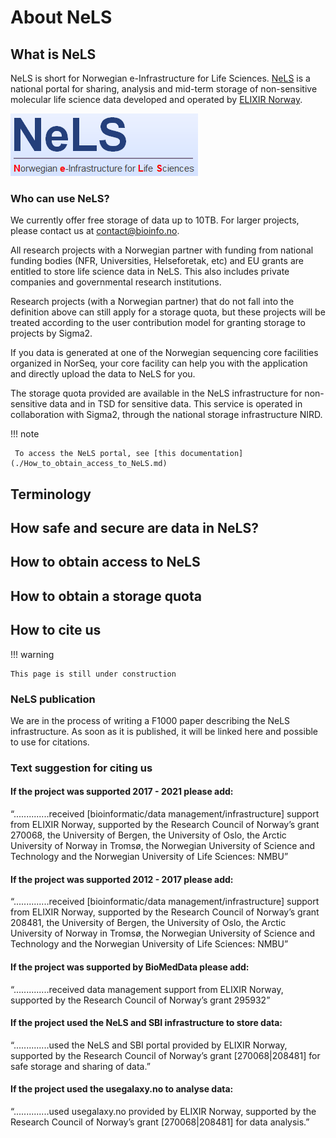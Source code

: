 # About NeLS

## What is NeLS
NeLS is short for Norwegian e-Infrastructure for Life Sciences. [NeLS](https://nels.bioinfo.no/) is a national portal for sharing, analysis and mid-term storage of non-sensitive molecular life science data developed and operated by [ELIXIR Norway](https://elixir.no/).

![](images/nels-logo-300.png)

### Who can use NeLS?

We currently offer free storage of data up to 10TB. For larger projects, please contact us at [contact@bioinfo.no](mailto:contact@bioinfo.no).

All research projects with a Norwegian partner with funding from national funding bodies (NFR, Universities, Helseforetak, etc) and EU grants are entitled to store life science data in NeLS. This also includes private companies and governmental research institutions.

Research projects (with a Norwegian partner) that do not fall into the definition above can still apply for a storage quota, but these projects will be treated according to the user contribution model for granting storage to projects by Sigma2.

If you data is generated at one of the Norwegian sequencing core facilities organized in NorSeq, your core facility can help you with the application and directly upload the data to NeLS for you.

The storage quota provided are available in the NeLS infrastructure for non-sensitive data and in TSD for sensitive data. This service is operated in collaboration with Sigma2, through the national storage infrastructure NIRD.

!!! note

     To access the NeLS portal, see [this documentation](./How_to_obtain_access_to_NeLS.md)

## Terminology

## How safe and secure are data in NeLS?

## How to obtain access to NeLS

## How to obtain a storage quota

## How to cite us

!!! warning

	This page is still under construction

### NeLS publication

We are in the process of writing a F1000 paper describing the NeLS infrastructure. As soon as it is published, it will be linked here and possible to use for citations.

### Text suggestion for citing us

#### If the project was supported 2017 - 2021 please add:

“..............received [bioinformatic/data management/infrastructure] support from ELIXIR Norway, supported by the Research Council of Norway’s grant 270068, the University of Bergen, the University of Oslo, the Arctic University of Norway in Tromsø, the Norwegian University of Science and Technology and the Norwegian University of Life Sciences: NMBU”

#### If the project was supported 2012 - 2017 please add:

“..............received [bioinformatic/data management/infrastructure] support from ELIXIR Norway, supported by the Research Council of Norway’s grant 208481, the University of Bergen, the University of Oslo, the Arctic University of Norway in Tromsø, the Norwegian University of Science and Technology and the Norwegian University of Life Sciences: NMBU”

#### If the project was supported by BioMedData please add:

“..............received data management support from ELIXIR Norway, supported by the Research Council of Norway’s grant 295932”

#### If the project used the NeLS and SBI infrastructure to store data:

“..............used the NeLS and SBI portal provided by ELIXIR Norway, supported by the Research Council of Norway’s grant [270068|208481] for safe storage and sharing of data.”

#### If the project used the usegalaxy.no to analyse data:

“..............used usegalaxy.no provided by ELIXIR Norway, supported by the Research Council of Norway’s grant [270068|208481] for data analysis.”
